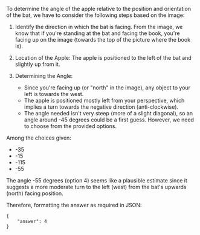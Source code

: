 To determine the angle of the apple relative to the position and orientation of the bat, we have to consider the following steps based on the image:

1. Identify the direction in which the bat is facing. From the image, we know that if you're standing at the bat and facing the book, you're facing up on the image (towards the top of the picture where the book is).

2. Location of the Apple: The apple is positioned to the left of the bat and slightly up from it.

3. Determining the Angle:
   - Since you're facing up (or "north" in the image), any object to your left is towards the west.
   - The apple is positioned mostly left from your perspective, which implies a turn towards the negative direction (anti-clockwise).
   - The angle needed isn't very steep (more of a slight diagonal), so an angle around -45 degrees could be a first guess. However, we need to choose from the provided options.

Among the choices given:
- -35
- -15
- -115
- -55

The angle -55 degrees (option 4) seems like a plausible estimate since it suggests a more moderate turn to the left (west) from the bat's upwards (north) facing position.

Therefore, formatting the answer as required in JSON:

```
{
    "answer": 4
}
```